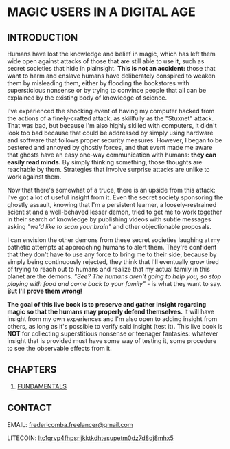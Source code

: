 # MAGIC USERS IN A DIGITAL AGE

## INTRODUCTION

Humans have lost the knowledge and belief in magic, which has left them wide open against attacks of those that are still able to use it, such as secret societies that hide in plainsight. **This is not an accident:** those that want to harm and enslave humans have deliberately conspired to weaken them by misleading them, either by flooding the bookstores with supersticious nonsense or by trying to convince people that all can be explained by the existing body of knowledge of science.

I've experienced the shocking event of having my computer hacked from the actions of a finely-crafted attack, as skillfully as the "Stuxnet" attack. That was bad, but because I'm also highly skilled with computers, it didn't look too bad because that could be addressed by simply using hardware and software that follows proper security measures. However, I began to be pestered and annoyed by ghostly forces, and that event made me aware that ghosts have an easy one-way communication with humans: **they can easily read minds.** By simply thinking something, those thoughts are reachable by them. Strategies that involve surprise attacks are unlike to work against them.

Now that there's somewhat of a truce, there is an upside from this attack: I've got a lot of useful insight from it. Even the secret society sponsoring the ghostly assault, knowing that I'm a persistent learner, a loosely-restrained scientist and a well-behaved lesser demon, tried to get me to work together in their search of knowledge by publishing videos with subtle messages asking *"we'd like to scan your brain"* and other objectionable proposals.

I can envision the other demons from these secret societies laughing at my pathetic attempts at approaching humans to alert them. They're confident that they don't have to use any force to bring me to their side, because by simply being continuously rejected, they think that I'll eventually grow tired of trying to reach out to humans and realize that my actual family in this planet are the demons. *"See? The humans aren't going to help you, so stop playing with food and come back to your family"* - is what they want to say. **But I'll prove them wrong!**

**The goal of this live book is to preserve and gather insight regarding magic so that the humans may properly defend themselves.** It will have insight from my own experiences and I'm also open to adding insight from others, as long as it's possible to verify said insight (test it). This live book is **NOT** for collecting superstitious nonsense or teenager fantasies: whatever insight that is provided must have some way of testing it, some procedure to see the observable effects from it.

## CHAPTERS

1. [FUNDAMENTALS](chapters/FUNDAMENTALS.md)

## CONTACT

EMAIL: [fredericomba.freelancer@gmail.com](mailto:fredericomba.freelancer@gmail.com)

LITECOIN: [ltc1qrvp4fhpsrljkktkdhtesupetm0dz7d8qj8mhx5](litecoin:LTC1QRVP4FHPSRLJKKTKDHTESUPETM0DZ7D8QJ8MHX5?label=Book%20%22MAGIC%20USERS%20IN%20A%20DIGITAL%20AGE%22)
